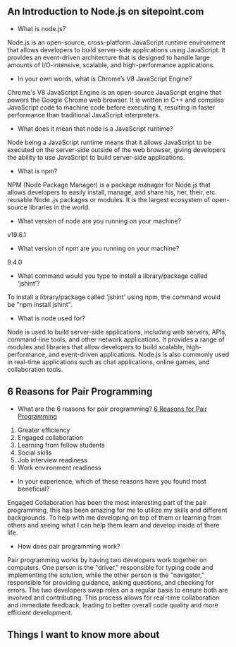 ## An Introduction to Node.js on sitepoint.com

- What is node.js?

Node.js is an open-source, cross-platform JavaScript runtime environment that allows developers to build server-side applications using JavaScript. It provides an event-driven architecture that is designed to handle large amounts of I/O-intensive, scalable, and high-performance applications.

- In your own words, what is Chrome’s V8 JavaScript Engine?

Chrome's V8 JavaScript Engine is an open-source JavaScript engine that powers the Google Chrome web browser. It is written in C++ and compiles JavaScript code to machine code before executing it, resulting in faster performance than traditional JavaScript interpreters.

- What does it mean that node is a JavaScript runtime?

Node being a JavaScript runtime means that it allows JavaScript to be executed on the server-side outside of the web browser, giving developers the ability to use JavaScript to build server-side applications.

- What is npm?

NPM (Node Package Manager) is a package manager for Node.js that allows developers to easily install, manage, and share his, her, their, etc. reusable Node..js packages or modules. It is the largest ecosystem of open-source libraries in the world.

- What version of node are you running on your machine?

v19.6.1

- What version of npm are you running on your machine?

9.4.0

- What command would you type to install a library/package called ‘jshint’?

To install a library/package called 'jshint' using npm, the command would be "npm install jshint".

- What is node used for?

Node is used to build server-side applications, including web servers, APIs, command-line tools, and other network applications. It provides a range of modules and libraries that allow developers to build scalable, high-performance, and event-driven applications. Node.js is also commonly used in real-time applications such as chat applications, online games, and collaboration tools.

## 6 Reasons for Pair Programming

- What are the 6 reasons for pair programming? [6 Reasons for Pair Programming](https://www.codefellows.org/blog/6-reasons-for-pair-programming/)

1. Greater efficiency
2. Engaged collaboration
3. Learning from fellow students
4. Social skills
5. Job interview readiness
6. Work environment readiness

- In your experience, which of these reasons have you found most beneficial?

Engaged Collaboration has been the most interesting part of the pair programming, this has been amazing for me to utilize my skills and different backgrounds. To help with me developing on top of them or learning from others and seeing what I can help them learn and develop inside of there life.

- How does pair programming work?

Pair programming works by having two developers work together on computers. One person is the "driver," responsible for typing code and implementing the solution, while the other person is the "navigator," responsible for providing guidance, asking questions, and checking for errors. The two developers swap roles on a regular basis to ensure both are involved and contributing. This process allows for real-time collaboration and immediate feedback, leading to better overall code quality and more efficient development.

## Things I want to know more about
